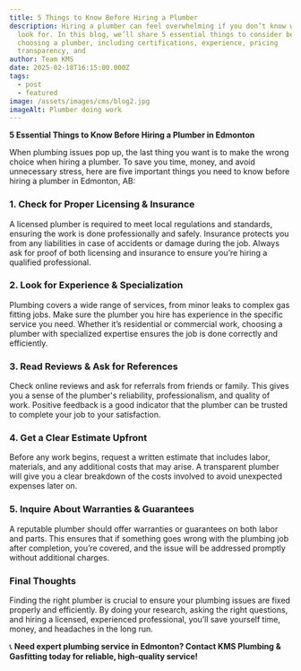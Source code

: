 ```yaml
---
title: 5 Things to Know Before Hiring a Plumber
description: Hiring a plumber can feel overwhelming if you don’t know what to
  look for. In this blog, we’ll share 5 essential things to consider before
  choosing a plumber, including certifications, experience, pricing
  transparency, and
author: Team KMS
date: 2025-02-18T16:15:00.000Z
tags:
  - post
  - featured
image: /assets/images/cms/blog2.jpg
imageAlt: Plumber doing work
---
```

**5 Essential Things to Know Before Hiring a Plumber in Edmonton**

When plumbing issues pop up, the last thing you want is to make the wrong choice when hiring a plumber. To save you time, money, and avoid unnecessary stress, here are five important things you need to know before hiring a plumber in Edmonton, AB:

### 1. **Check for Proper Licensing & Insurance**

A licensed plumber is required to meet local regulations and standards, ensuring the work is done professionally and safely. Insurance protects you from any liabilities in case of accidents or damage during the job. Always ask for proof of both licensing and insurance to ensure you’re hiring a qualified professional.

### 2. **Look for Experience & Specialization**

Plumbing covers a wide range of services, from minor leaks to complex gas fitting jobs. Make sure the plumber you hire has experience in the specific service you need. Whether it’s residential or commercial work, choosing a plumber with specialized expertise ensures the job is done correctly and efficiently.

### 3. **Read Reviews & Ask for References**

Check online reviews and ask for referrals from friends or family. This gives you a sense of the plumber's reliability, professionalism, and quality of work. Positive feedback is a good indicator that the plumber can be trusted to complete your job to your satisfaction.

### 4. **Get a Clear Estimate Upfront**

Before any work begins, request a written estimate that includes labor, materials, and any additional costs that may arise. A transparent plumber will give you a clear breakdown of the costs involved to avoid unexpected expenses later on.

### 5. **Inquire About Warranties & Guarantees**

A reputable plumber should offer warranties or guarantees on both labor and parts. This ensures that if something goes wrong with the plumbing job after completion, you’re covered, and the issue will be addressed promptly without additional charges.

### **Final Thoughts**

Finding the right plumber is crucial to ensure your plumbing issues are fixed properly and efficiently. By doing your research, asking the right questions, and hiring a licensed, experienced professional, you’ll save yourself time, money, and headaches in the long run.

📞 **Need expert plumbing service in Edmonton? Contact KMS Plumbing & Gasfitting today for reliable, high-quality service!**
